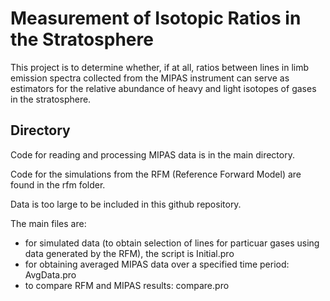# Measurement of Isotopic Ratios in the Stratosphere

This project is to determine whether, if at all, ratios between lines in limb emission spectra collected from the MIPAS instrument can serve as estimators for the relative abundance of heavy and light isotopes of gases in the stratosphere.

## Directory

Code for reading and processing MIPAS data is in the main directory.

Code for the simulations from the RFM (Reference Forward Model) are found in the rfm folder.

Data is too large to be included in this github repository.

The main files are:
* for simulated data (to obtain selection of lines for particuar gases using data generated by the RFM), the script is Initial.pro
* for obtaining averaged MIPAS data over a specified time period: AvgData.pro
* to compare RFM and MIPAS results: compare.pro
